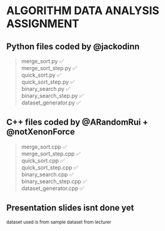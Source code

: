 # ALGORITHM DATA ANALYSIS ASSIGNMENT

## Python files coded by @jackodinn
> merge_sort.py            ✅</br>
> merge_sort_step.py       ✅</br>
> quick_sort.py            ✅</br>
> quick_sort_step.py       ✅</br>
> binary_search.py         ✅</br>
> binary_search_step.py    ✅</br>
> dataset_generator.py     ✅</br>

## C++ files coded by @ARandomRui + @notXenonForce
> merge_sort.cpp           ✅</br>
> merge_sort_step.cpp      ✅</br>
> quick_sort.cpp           ✅</br>
> quick_sort_step.cpp      ✅</br>
> binary_search.cpp        ✅</br>
> binary_search_step.cpp   ✅</br>
> dataset_generator.cpp    ✅</br>

## Presentation slides isnt done yet

<sub>dataset used is from sample dataset from lecturer</sub>
